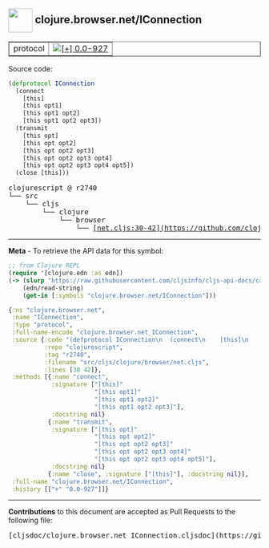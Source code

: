 ## <img width="48px" valign="middle" src="http://i.imgur.com/Hi20huC.png"> clojure.browser.net/IConnection

 <table border="1">
<tr>

<td>protocol</td>
<td><a href="https://github.com/cljsinfo/cljs-api-docs/tree/0.0-927"><img valign="middle" alt="[+] 0.0-927" src="https://img.shields.io/badge/+-0.0--927-lightgrey.svg"></a> </td>
</tr>
</table>






Source code:

```clj
(defprotocol IConnection
  (connect
    [this]
    [this opt1]
    [this opt1 opt2]
    [this opt1 opt2 opt3])
  (transmit
    [this opt]
    [this opt opt2]
    [this opt opt2 opt3]
    [this opt opt2 opt3 opt4]
    [this opt opt2 opt3 opt4 opt5])
  (close [this]))
```

 <pre>
clojurescript @ r2740
└── src
    └── cljs
        └── clojure
            └── browser
                └── <ins>[net.cljs:30-42](https://github.com/clojure/clojurescript/blob/r2740/src/cljs/clojure/browser/net.cljs#L30-L42)</ins>
</pre>


---

__Meta__ - To retrieve the API data for this symbol:

```clj
;; from Clojure REPL
(require '[clojure.edn :as edn])
(-> (slurp "https://raw.githubusercontent.com/cljsinfo/cljs-api-docs/catalog/cljs-api.edn")
    (edn/read-string)
    (get-in [:symbols "clojure.browser.net/IConnection"]))
```

```clj
{:ns "clojure.browser.net",
 :name "IConnection",
 :type "protocol",
 :full-name-encode "clojure.browser.net_IConnection",
 :source {:code "(defprotocol IConnection\n  (connect\n    [this]\n    [this opt1]\n    [this opt1 opt2]\n    [this opt1 opt2 opt3])\n  (transmit\n    [this opt]\n    [this opt opt2]\n    [this opt opt2 opt3]\n    [this opt opt2 opt3 opt4]\n    [this opt opt2 opt3 opt4 opt5])\n  (close [this]))",
          :repo "clojurescript",
          :tag "r2740",
          :filename "src/cljs/clojure/browser/net.cljs",
          :lines [30 42]},
 :methods [{:name "connect",
            :signature ["[this]"
                        "[this opt1]"
                        "[this opt1 opt2]"
                        "[this opt1 opt2 opt3]"],
            :docstring nil}
           {:name "transmit",
            :signature ["[this opt]"
                        "[this opt opt2]"
                        "[this opt opt2 opt3]"
                        "[this opt opt2 opt3 opt4]"
                        "[this opt opt2 opt3 opt4 opt5]"],
            :docstring nil}
           {:name "close", :signature ["[this]"], :docstring nil}],
 :full-name "clojure.browser.net/IConnection",
 :history [["+" "0.0-927"]]}

```

---

__Contributions__ to this document are accepted as Pull Requests to the following file:

 <pre>
[cljsdoc/clojure.browser.net_IConnection.cljsdoc](https://github.com/cljsinfo/cljs-api-docs/blob/master/cljsdoc/clojure.browser.net_IConnection.cljsdoc)
</pre>

